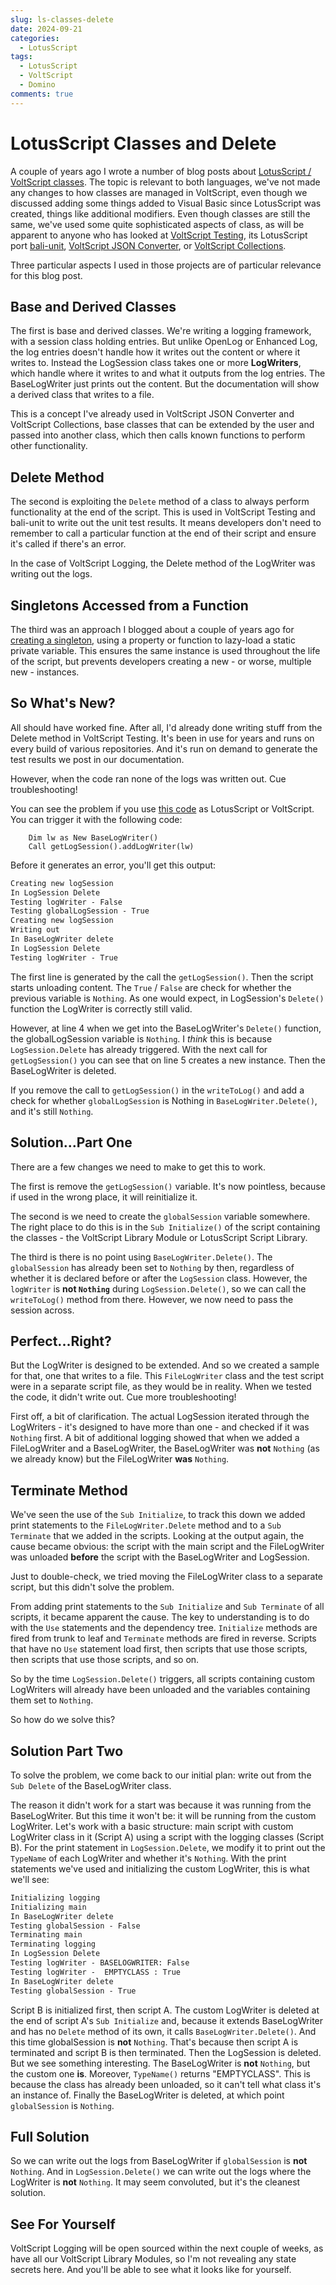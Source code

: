 ```yaml
---
slug: ls-classes-delete
date: 2024-09-21
categories:
  - LotusScript
tags: 
  - LotusScript
  - VoltScript
  - Domino
comments: true
---
```

# LotusScript Classes and Delete

A couple of years ago I wrote a number of blog posts about [LotusScript / VoltScript classes](../series.md#lotusscript-voltscript-classes-deep-dive). The topic is relevant to both languages, we've not made any changes to how classes are managed in VoltScript, even though we discussed adding some things added to Visual Basic since LotusScript was created, things like additional modifiers. Even though classes are still the same, we've used some quite sophisticated aspects of class, as will be apparent to anyone who has looked at [VoltScript Testing](https://github.com/HCL-TECH-SOFTWARE/voltscript-testing), its LotusScript port [bali-unit](https://www.openntf.org/main.nsf/project.xsp?r=project/Bali%20Unit%20for%20LotusScript), [VoltScript JSON Converter](https://github.com/HCL-TECH-SOFTWARE/voltscript-json-converter), or [VoltScript Collections](https://github.com/HCL-TECH-SOFTWARE/voltscript-collections).

<!-- more -->

Three particular aspects I used in those projects are of particular relevance for this blog post.

## Base and Derived Classes

The first is base and derived classes. We're writing a logging framework, with a session class holding entries. But unlike OpenLog or Enhanced Log, the log entries doesn't handle how it writes out the content or where it writes to. Instead the LogSession class takes one or more **LogWriters**, which handle where it writes to and what it outputs from the log entries. The BaseLogWriter just prints out the content. But the documentation will show a derived class that writes to a file.

This is a concept I've already used in VoltScript JSON Converter and VoltScript Collections, base classes that can be extended by the user and passed into another class, which then calls known functions to perform other functionality.

## Delete Method

The second is exploiting the `Delete` method of a class to always perform functionality at the end of the script. This is used in VoltScript Testing and bali-unit to write out the unit test results. It means developers don't need to remember to call a particular function at the end of their script and ensure it's called if there's an error.

In the case of VoltScript Logging, the Delete method of the LogWriter was writing out the logs.

## Singletons Accessed from a Function

The third was an approach I blogged about a couple of years ago for [creating a singleton](./2022-08-11-ls-classes-singleton-addendum.md), using a property or function to lazy-load a static private variable. This ensures the same instance is used throughout the life of the script, but prevents developers creating a new - or worse, multiple new - instances.

## So What's New?

All should have worked fine. After all, I'd already done writing stuff from the Delete method in VoltScript Testing. It's been in use for years and runs on every build of various repositories. And it's run on demand to generate the test results we post in our documentation.

However, when the code ran none of the logs was written out. Cue troubleshooting!

You can see the problem if you use [this code](../../assets/scripts/TestDelete.txt) as LotusScript or VoltScript. You can trigger it with the following code:

``` vbscript
    Dim lw as New BaseLogWriter()
    Call getLogSession().addLogWriter(lw)
```

Before it generates an error, you'll get this output:

``` txt
Creating new logSession
In LogSession Delete
Testing logWriter - False
Testing globalLogSession - True
Creating new logSession
Writing out
In BaseLogWriter delete
In LogSession Delete
Testing logWriter - True
```

The first line is generated by the call the `getLogSession()`. Then the script starts unloading content. The `True` / `False` are check for whether the previous variable is `Nothing`. As one would expect, in LogSession's `Delete()` function the LogWriter is correctly still valid.

However, at line 4 when we get into the BaseLogWriter's `Delete()` function, the globalLogSession variable is `Nothing`. I *think* this is because `LogSession.Delete` has already triggered. With the next call for `getLogSession()` you can see that on line 5 creates a new instance. Then the BaseLogWriter is deleted.

If you remove the call to `getLogSession()` in the `writeToLog()` and add a check for whether `globalLogSession` is Nothing in `BaseLogWriter.Delete()`, and it's still `Nothing`.

## Solution...Part One

There are a few changes we need to make to get this to work.

The first is remove the `getLogSession()` variable. It's now pointless, because if used in the wrong place, it will reinitialize it.

The second is we need to create the `globalSession` variable somewhere. The right place to do this is in the `Sub Initialize()` of the script containing the classes - the VoltScript Library Module or LotusScript Script Library.

The third is there is no point using `BaseLogWriter.Delete()`. The `globalSession` has already been set to `Nothing` by then, regardless of whether it is declared before or after the `LogSession` class. However, the `logWriter` is **not `Nothing`** during `LogSession.Delete()`, so we can call the `writeToLog()` method from there. However, we now need to pass the session across.

## Perfect...Right?

But the LogWriter is designed to be extended. And so we created a sample for that, one that writes to a file. This `FileLogWriter` class and the test script were in a separate script file, as they would be in reality. When we tested the code, it didn't write out. Cue more troubleshooting!

First off, a bit of clarification. The actual LogSession iterated through the LogWriters - it's designed to have more than one - and checked if it was `Nothing` first. A bit of additional logging showed that when we added a FileLogWriter and a BaseLogWriter, the BaseLogWriter was **not** `Nothing` (as we already know) but the FileLogWriter **was** `Nothing`.

## Terminate Method

We've seen the use of the `Sub Initialize`, to track this down we added print statements to the `FileLogWriter.Delete` method and to a `Sub Terminate` that we added in the scripts. Looking at the output again, the cause became obvious: the script with the main script and the FileLogWriter was unloaded **before** the script with the BaseLogWriter and LogSession.

Just to double-check, we tried moving the FileLogWriter class to a separate script, but this didn't solve the problem.

From adding print statements to the `Sub Initialize` and `Sub Terminate` of all scripts, it became apparent the cause. The key to understanding is to do with the `Use` statements and the dependency tree. `Initialize` methods are fired from trunk to leaf and `Terminate` methods are fired in reverse. Scripts that have no `Use` statement load first, then scripts that use those scripts, then scripts that use those scripts, and so on.

So by the time `LogSession.Delete()` triggers, all scripts containing custom LogWriters will already have been unloaded and the variables containing them set to `Nothing`.

So how do we solve this?

## Solution Part Two

To solve the problem, we come back to our initial plan: write out from the `Sub Delete` of the BaseLogWriter class.

The reason it didn't work for a start was because it was running from the BaseLogWriter. But this time it won't be: it will be running from the custom LogWriter. Let's work with a basic structure: main script with custom LogWriter class in it (Script A) using a script with the logging classes (Script B). For the print statement in `LogSession.Delete`, we modify it to print out the `TypeName` of each LogWriter and whether it's `Nothing`. With the print statements we've used and initializing the custom LogWriter, this is what we'll see:

``` txt
Initializing logging
Initializing main
In BaseLogWriter delete
Testing globalSession - False
Terminating main
Terminating logging
In LogSession Delete
Testing logWriter - BASELOGWRITER: False
Testing logWriter -  EMPTYCLASS : True
In BaseLogWriter delete
Testing globalSession - True
```

Script B is initialized first, then script A. The custom LogWriter is deleted at the end of script A's `Sub Initialize` and, because it extends BaseLogWriter and has no `Delete` method of its own, it calls `BaseLogWriter.Delete()`. And this time globalSession is **not** `Nothing`. That's because then script A is terminated and script B is then terminated. Then the LogSession is deleted. But we see something interesting. The BaseLogWriter is **not** `Nothing`, but the custom one **is**. Moreover, `TypeName()` returns "EMPTYCLASS". This is because the class has already been unloaded, so it can't tell what class it's an instance of. Finally the BaseLogWriter is deleted, at which point `globalSession` is `Nothing`.

## Full Solution

So we can write out the logs from BaseLogWriter if `globalSession` is **not** `Nothing`. And in `LogSession.Delete()` we can write out the logs where the LogWriter is **not** `Nothing`. It may seem convoluted, but it's the cleanest solution.

## See For Yourself

VoltScript Logging will be open sourced within the next couple of weeks, as have all our VoltScript Library Modules, so I'm not revealing any state secrets here. And you'll be able to see what it looks like for yourself.